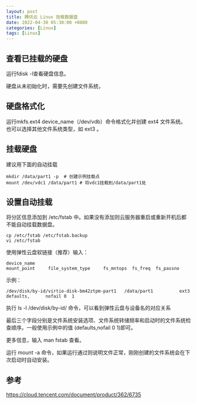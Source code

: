 ```yaml
---
layout: post
title: 腾讯云 Linux 挂载数据盘
date: 2022-04-30 05:30:00 +0800
categories: [Linux]
tags: [Linux]
---
```

## 查看已挂载的硬盘
运行fdisk -l查看硬盘信息。

硬盘从未初始化时，需要先创建文件系统，

## 硬盘格式化
运行mkfs.ext4 device_name（/dev/vdb）命令格式化并创建 ext4 文件系统。也可以选择其他文件系统类型，如 ext3 。

## 挂载硬盘
建议用下面的自动挂载
```
mkdir /data/part1 -p  # 创建示例挂载点
mount /dev/vdc1 /data/part1 # 将vdc1挂载到/data/part1处
```
## 设置自动挂载
将分区信息添加到 /etc/fstab 中。如果没有添加则云服务器重启或重新开机后都不能自动挂载数据盘。
```
cp /etc/fstab /etc/fstab.backup
vi /etc/fstab
```
使用弹性云盘软链接（推荐）输入：
```
device_name                                                       mount_point     file_system_type     fs_mntops  fs_freq  fs_passno  
```
示例：
```
/dev/disk/by-id/virtio-disk-bm42ztpm-part1   /data/part1          ext3                     defaults,      nofail 0  1
```
执行 ls -l /dev/disk/by-id/ 命令，可以看到弹性云盘与设备名的对应关系

最后三个字段分别是文件系统安装选项、文件系统转储频率和启动时的文件系统检查顺序。一般使用示例中的值 (defaults,nofail 0 1)即可。

更多信息，输入 man fstab 查看。

运行 mount -a 命令，如果运行通过则说明文件正常，刚刚创建的文件系统会在下次启动时自动安装。

## 参考
https://cloud.tencent.com/document/product/362/6735